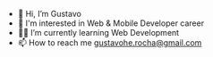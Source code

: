 - 👋 Hi, I’m Gustavo
- 👀 I'm interested in Web & Mobile Developer career
- 👨‍💻 I’m currently learning Web Development
- 📫 How to reach me gustavohe.rocha@gmail.com


<!---
Gu-Rocha/Gu-Rocha is a ✨ special ✨ repository because its `README.md` (this file) appears on your GitHub profile.
You can click the Preview link to take a look at your changes.
--->

